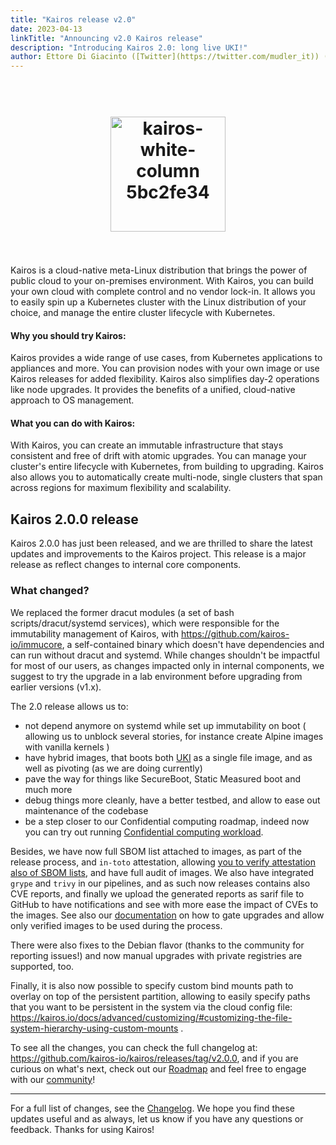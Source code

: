 ```yaml
---
title: "Kairos release v2.0"
date: 2023-04-13
linkTitle: "Announcing v2.0 Kairos release"
description: "Introducing Kairos 2.0: long live UKI!"
author: Ettore Di Giacinto ([Twitter](https://twitter.com/mudler_it)) ([GitHub](https://github.com/mudler))
---
```

<h1 align="center">
  <br>
     <img width="184" alt="kairos-white-column 5bc2fe34" src="https://user-images.githubusercontent.com/2420543/215073247-96988fd1-7fcf-4877-a28d-7c5802db43ab.png">
    <br>
<br>
</h1>

Kairos is a cloud-native meta-Linux distribution that brings the power of public cloud to your on-premises environment. With Kairos, you can build your own cloud with complete control and no vendor lock-in. It allows you to easily spin up a Kubernetes cluster with the Linux distribution of your choice, and manage the entire cluster lifecycle with Kubernetes.

#### Why you should try Kairos:
Kairos provides a wide range of use cases, from Kubernetes applications to appliances and more. You can provision nodes with your own image or use Kairos releases for added flexibility. Kairos also simplifies day-2 operations like node upgrades. It provides the benefits of a unified, cloud-native approach to OS management.

#### What you can do with Kairos:
With Kairos, you can create an immutable infrastructure that stays consistent and free of drift with atomic upgrades. You can manage your cluster's entire lifecycle with Kubernetes, from building to upgrading. Kairos also allows you to automatically create multi-node, single clusters that span across regions for maximum flexibility and scalability.

## Kairos 2.0.0 release

Kairos 2.0.0 has just been released, and we are thrilled to share the latest updates and improvements to the Kairos project. This release is a major release as reflect changes to internal core components.
  
### What changed?

We replaced the former dracut modules (a set of bash scripts/dracut/systemd services), which were responsible for the immutability management of Kairos, with https://github.com/kairos-io/immucore, a self-contained binary which doesn't have dependencies and can run without dracut and systemd. While changes shouldn't be impactful for most of our users, as changes impacted only in internal components, we suggest to try the upgrade in a lab environment before upgrading from earlier versions (v1.x).

The 2.0 release allows us to:
- not depend anymore on systemd while set up immutability on boot ( allowing us to unblock several stories, for instance create Alpine images with vanilla kernels )
- have hybrid images, that boots both [UKI](https://github.com/uapi-group/specifications/blob/main/specs/unified_kernel_image.md) as a single file image, and as well as pivoting (as we are doing currently)
- pave the way for things like SecureBoot, Static Measured boot and much more
- debug things more cleanly, have a better testbed, and allow to ease out maintenance of the codebase
- be a step closer to our Confidential computing roadmap, indeed now you can try out running [Confidential computing workload](https://kairos.io/docs/advanced/coco/).

Besides, we have now full SBOM list attached to images, as part of the release process, and `in-toto` attestation, allowing [you to verify attestation also of SBOM lists](https://docs.sigstore.dev/cosign/attestation/), and have full audit of images. We also have integrated `grype` and `trivy` in our pipelines, and as such now releases contains also CVE reports, and finally we upload the generated reports as sarif file to GitHub to have notifications and see with more ease the impact of CVEs to the images. See also our [documentation](https://kairos.io/docs/upgrade/kubernetes/#verify-images-attestation-during-upgrades) on how to gate upgrades and allow only verified images to be used during the process.

There were also fixes to the Debian flavor (thanks to the community for reporting issues!) and now manual upgrades with private registries are supported, too.

Finally, it is also now possible to specify custom bind mounts path to overlay on top of the persistent partition, allowing to easily specify paths that you want to be persistent in the system via the cloud config file: https://kairos.io/docs/advanced/customizing/#customizing-the-file-system-hierarchy-using-custom-mounts .

To see all the changes, you can check the full changelog at:  https://github.com/kairos-io/kairos/releases/tag/v2.0.0, and if you are curious on what's next, check out our [Roadmap](https://github.com/orgs/kairos-io/projects/2) and feel free to engage with our [community](https://kairos.io/community/)!

---

For a full list of changes, see the  [Changelog](https://github.com/kairos-io/kairos/releases/tag/v2.0.0). We hope you find these updates useful and as always, let us know if you have any questions or feedback. Thanks for using Kairos!
